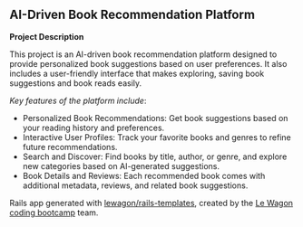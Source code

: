 ## AI-Driven Book Recommendation Platform

**Project Description**  

This project is an AI-driven book recommendation platform designed to provide personalized book suggestions based on user preferences.
It also includes a user-friendly interface that makes exploring, saving book suggestions and book reads easily.

*Key features of the platform include*:

- Personalized Book Recommendations: Get book suggestions based on your reading history and preferences.
- Interactive User Profiles: Track your favorite books and genres to refine future recommendations.
- Search and Discover: Find books by title, author, or genre, and explore new categories based on AI-generated suggestions.
- Book Details and Reviews: Each recommended book comes with additional metadata, reviews, and related book suggestions.






Rails app generated with [lewagon/rails-templates](https://github.com/lewagon/rails-templates), created by the [Le Wagon coding bootcamp](https://www.lewagon.com) team.
